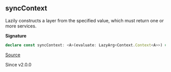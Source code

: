 ## syncContext

Lazily constructs a layer from the specified value, which must return one or more
services.

**Signature**

```ts
declare const syncContext: <A>(evaluate: LazyArg<Context.Context<A>>) => Layer<A>
```

[Source](https://github.com/Effect-TS/effect/tree/main/packages/effect/src/Layer.ts#L740)

Since v2.0.0